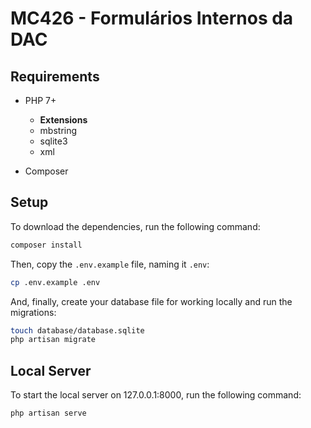 # MC426 - Formulários Internos da DAC

## Requirements

- PHP 7+
  - **Extensions**
  - mbstring
  - sqlite3
  - xml

- Composer

## Setup

To download the dependencies, run the following command:

```bash
composer install
```

Then, copy the `.env.example` file, naming it `.env`:

```bash
cp .env.example .env
```

And, finally, create your database file for working locally and run the migrations:

```bash
touch database/database.sqlite
php artisan migrate
```

## Local Server

To start the local server on 127.0.0.1:8000, run the following command:

```bash
php artisan serve
```
